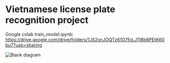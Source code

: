 # Vietnamese license plate recognition project
Google colab train_model.ipynb: https://drive.google.com/drive/folders/1JS2snJOQTz61O7foLJ118b8PEtK60bu7?usp=sharing

![Blank diagram](https://user-images.githubusercontent.com/74929580/126367744-73725b19-abc6-4fa8-8d42-e3dc0a366741.png)

